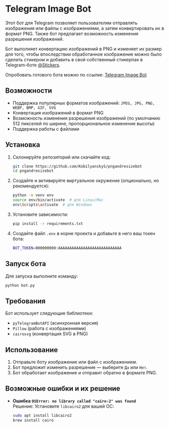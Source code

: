 # Telegram Image Bot

Этот бот для Telegram позволяет пользователям отправлять изображения или файлы с изображениями, а затем конвертировать их в формат PNG. Также бот предлагает возможность изменения разрешения изображений.

Бот выполняет конвертацию изображений в PNG и изменяет их размер для того, чтобы впоследствии обработанное изображение можно было сделать стикером и добавить в свой собственный стикерпак в Telegram-боте [@Stickers](https://t.me/Stickers).

Опробовать готового бота можно по ссылке: [Telegram Image Bot](https://t.me/png_and_resize_bot)

## Возможности
- Поддержка популярных форматов изображений: `JPEG, JPG, PNG, WEBP, BMP, GIF, SVG`
- Конвертация изображений в формат PNG
- Возможность изменения разрешения изображений (по умолчанию 512 пикселей по ширине, пропорциональное изменение высоты)
- Поддержка работы с файлами

## Установка

1. Склонируйте репозиторий или скачайте код:
   ```sh
   git clone https://github.com/KobilyanskyS/pngandresizebot
   cd pngandresizebot
   ```

2. Создайте и активируйте виртуальное окружение (опционально, но рекомендуется):
   ```sh
   python -m venv env
   source env/bin/activate  # для Linux/Mac
   env\Scripts\activate  # для Windows
   ```

3. Установите зависимости:
   ```sh
   pip install -r requirements.txt
   ```

4. Создайте файл `.env` в корне проекта и добавьте в него ваш токен бота:
   ```sh
   BOT_TOKEN=000000000:AAAAAAAAAAAAAAAAAAAAAAAAAAAA
   ```

## Запуск бота

Для запуска выполните команду:
```sh
python bot.py
```

## Требования

Бот использует следующие библиотеки:
- `pyTelegramBotAPI` (асинхронная версия)
- `Pillow` (работа с изображениями)
- `cairosvg` (конвертация SVG в PNG)

## Использование
1. Отправьте боту изображение или файл с изображением.
2. Бот предложит изменить разрешение — выберите `Да` или `Нет`.
3. Бот обработает изображение и отправит обратно в формате PNG.

## Возможные ошибки и их решение
- **Ошибка `OSError: no library called "cairo-2" was found`**  
  Решение: Установите `libcairo2` для вашей ОС:
  ```sh
  sudo apt install libcairo2
  brew install cairo
  ```